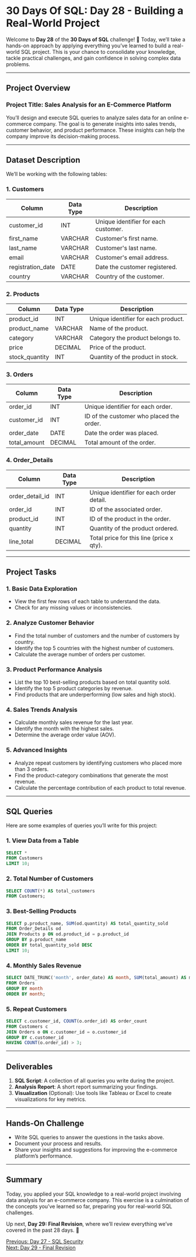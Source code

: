 # 30 Days Of SQL: Day 28 - Building a Real-World Project

Welcome to **Day 28** of the **30 Days of SQL** challenge! 🎉 Today, we’ll take a hands-on approach by applying everything you’ve learned to build a real-world SQL project. This is your chance to consolidate your knowledge, tackle practical challenges, and gain confidence in solving complex data problems.

---

## Project Overview

### Project Title: **Sales Analysis for an E-Commerce Platform**

You’ll design and execute SQL queries to analyze sales data for an online e-commerce company. The goal is to generate insights into sales trends, customer behavior, and product performance. These insights can help the company improve its decision-making process.

---

## Dataset Description

We’ll be working with the following tables:

### 1. **Customers**
| **Column**        | **Data Type** | **Description**                           |
|-------------------|---------------|-------------------------------------------|
| customer_id       | INT           | Unique identifier for each customer.      |
| first_name        | VARCHAR       | Customer's first name.                    |
| last_name         | VARCHAR       | Customer's last name.                     |
| email             | VARCHAR       | Customer's email address.                 |
| registration_date | DATE          | Date the customer registered.             |
| country           | VARCHAR       | Country of the customer.                  |

### 2. **Products**
| **Column**        | **Data Type** | **Description**                           |
|-------------------|---------------|-------------------------------------------|
| product_id        | INT           | Unique identifier for each product.       |
| product_name      | VARCHAR       | Name of the product.                      |
| category          | VARCHAR       | Category the product belongs to.          |
| price             | DECIMAL       | Price of the product.                     |
| stock_quantity    | INT           | Quantity of the product in stock.         |

### 3. **Orders**
| **Column**        | **Data Type** | **Description**                           |
|-------------------|---------------|-------------------------------------------|
| order_id          | INT           | Unique identifier for each order.         |
| customer_id       | INT           | ID of the customer who placed the order.  |
| order_date        | DATE          | Date the order was placed.                |
| total_amount      | DECIMAL       | Total amount of the order.                |

### 4. **Order_Details**
| **Column**        | **Data Type** | **Description**                           |
|-------------------|---------------|-------------------------------------------|
| order_detail_id   | INT           | Unique identifier for each order detail.  |
| order_id          | INT           | ID of the associated order.               |
| product_id        | INT           | ID of the product in the order.           |
| quantity          | INT           | Quantity of the product ordered.          |
| line_total        | DECIMAL       | Total price for this line (price x qty).  |

---

## Project Tasks

### 1. Basic Data Exploration
- View the first few rows of each table to understand the data.
- Check for any missing values or inconsistencies.

### 2. Analyze Customer Behavior
- Find the total number of customers and the number of customers by country.
- Identify the top 5 countries with the highest number of customers.
- Calculate the average number of orders per customer.

### 3. Product Performance Analysis
- List the top 10 best-selling products based on total quantity sold.
- Identify the top 5 product categories by revenue.
- Find products that are underperforming (low sales and high stock).

### 4. Sales Trends Analysis
- Calculate monthly sales revenue for the last year.
- Identify the month with the highest sales.
- Determine the average order value (AOV).

### 5. Advanced Insights
- Analyze repeat customers by identifying customers who placed more than 3 orders.
- Find the product-category combinations that generate the most revenue.
- Calculate the percentage contribution of each product to total revenue.

---

## SQL Queries

Here are some examples of queries you’ll write for this project:

### 1. View Data from a Table
```sql
SELECT *
FROM Customers
LIMIT 10;
```

### 2. Total Number of Customers
```sql
SELECT COUNT(*) AS total_customers
FROM Customers;
```

### 3. Best-Selling Products
```sql
SELECT p.product_name, SUM(od.quantity) AS total_quantity_sold
FROM Order_Details od
JOIN Products p ON od.product_id = p.product_id
GROUP BY p.product_name
ORDER BY total_quantity_sold DESC
LIMIT 10;
```

### 4. Monthly Sales Revenue
```sql
SELECT DATE_TRUNC('month', order_date) AS month, SUM(total_amount) AS monthly_revenue
FROM Orders
GROUP BY month
ORDER BY month;
```

### 5. Repeat Customers
```sql
SELECT c.customer_id, COUNT(o.order_id) AS order_count
FROM Customers c
JOIN Orders o ON c.customer_id = o.customer_id
GROUP BY c.customer_id
HAVING COUNT(o.order_id) > 3;
```

---

## Deliverables

1. **SQL Script**: A collection of all queries you write during the project.
2. **Analysis Report**: A short report summarizing your findings.
3. **Visualization** (Optional): Use tools like Tableau or Excel to create visualizations for key metrics.

---

## Hands-On Challenge

- Write SQL queries to answer the questions in the tasks above.
- Document your process and results.
- Share your insights and suggestions for improving the e-commerce platform’s performance.

---

## Summary

Today, you applied your SQL knowledge to a real-world project involving data analysis for an e-commerce company. This exercise is a culmination of the concepts you’ve learned so far, preparing you for real-world SQL challenges.

Up next, **Day 29: Final Revision**, where we’ll review everything we’ve covered in the past 28 days. 🚀

[Previous: Day 27 - SQL Security](../Day-27%20SQL%20Security/Day-27_SQL_Security.md)  
[Next: Day 29 - Final Revision](../Day-29%20Final%20Revision/Day-29_Final_Revision.md)

